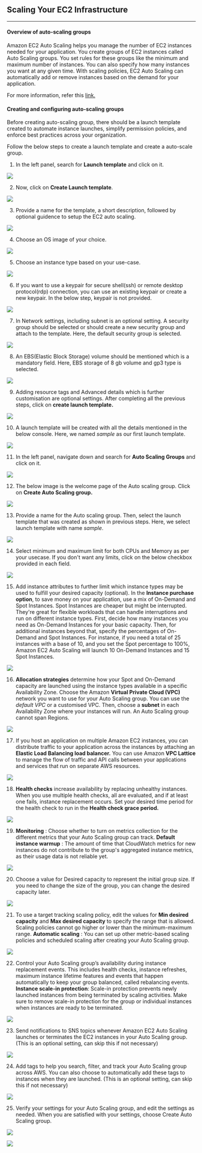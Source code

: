 ## Scaling Your EC2 Infrastructure

---

#### Overview of auto-scaling groups

Amazon EC2 Auto Scaling helps you manage the number of EC2 instances needed for your application. You create groups of EC2 instances called Auto Scaling groups. You set rules for these groups like the minimum and maximum number of instances. You can also specify how many instances you want at any given time. With scaling policies, EC2 Auto Scaling can automatically add or remove instances based on the demand for your application.

For more information, refer this [link.](https://docs.aws.amazon.com/en_us/autoscaling/ec2/userguide/what-is-amazon-ec2-auto-scaling.html)

#### Creating and configuring auto-scaling groups

Before creating auto-scaling group, there should be a launch template created to automate instance launches, simplify permission policies, and enforce best practices across your organization. 

Follow the below steps to create a launch template and create a auto-scale group.

1. In the left panel, search for **Launch template** and click on it.

![](./Screenshot/click_on_launch_template.png)

2. Now, click on **Create Launch template**.

![](./Screenshot/create_launch_template.png)

3. Provide a name for the template, a short description, followed by optional guidence to setup the EC2 auto scaling.

![](./Screenshot/customise_launch_template_01.png)

4. Choose an OS image of your choice.

![](./Screenshot/customise_launch_template_02.png)

5. Choose an instance type based on your use-case.

![](./Screenshot/customise_launch_template_03.png)

6. If you want to use a keypair for secure shell(ssh) or remote desktop protocol(rdp) connection, you can use an existing keypair or create a new keypair. In the below step, keypair is not provided.

![](./Screenshot/customise_launch_template_04.png)

7. In Network settings, including subnet is an optional setting. A security group should be selected or should create a new security group and attach to the template. Here, the default security group is selected. 

![](./Screenshot/customise_launch_template_05.png)

8. An EBS(Elastic Block Storage) volume should be mentioned which is a mandatory field. Here, EBS storage of 8 gb volume and gp3 type is selected.

![](./Screenshot/customise_launch_template_06.png)

9. Adding resource tags and Advanced details which is further customisation are optional settings. After completing all the previous steps, click on **create launch template.**

![](./Screenshot/customise_launch_template_07.png)

10. A launch template will be created with all the details mentioned in the below console. Here, we named *sample* as our first launch template.

![](./Screenshot/launch_template_created.png)

11. In the left panel, navigate down and search for **Auto Scaling Groups** and click on it.

![](./Screenshot/click_on_auto_scaling_groups.png)

12. The below image is the welcome page of the Auto scaling group. Click on **Create Auto Scaling group.**

![](./Screenshot/create_auto_scaling_groups.png)

13. Provide a name for the Auto scaling group. Then, select the launch template that was created as shown in previous steps. Here, we select launch template with name *sample*.

![](./Screenshot/customise_auto_scaling_group_01.png)

14. Select minimum and maximum limit for both CPUs and Memory as per your usecase. If you don't want any limits, click on the below checkbox provided in each field. 

![](./Screenshot/customise_auto_scaling_group_02.png)

15. Add instance attributes to further limit which instance types may be used to fulfill your desired capacity (optional).
In the **Instance purchase option**, to save money on your application, use a mix of On-Demand and Spot Instances. Spot Instances are cheaper but might be interrupted. They're great for flexible workloads that can handle interruptions and run on different instance types.
First, decide how many instances you need as On-Demand Instances for your basic capacity. Then, for additional instances beyond that, specify the percentages of On-Demand and Spot Instances. For instance, if you need a total of 25 instances with a base of 10, and you set the Spot percentage to 100%, Amazon EC2 Auto Scaling will launch 10 On-Demand Instances and 15 Spot Instances.

![](./Screenshot/customise_auto_scaling_group_03.png)

16. **Allocation strategies** determine how your Spot and On-Demand capacity are launched using the instance types available in a specific Availability Zone. 
Choose the Amazon **Virtual Private Cloud (VPC)** network you want to use for your Auto Scaling group. You can use the *default VPC* or a customised VPC.
Then, choose a **subnet** in each Availability Zone where your instances will run. An Auto Scaling group cannot span Regions.

![](./Screenshot/customise_auto_scaling_group_04.png)

17. If you host an application on multiple Amazon EC2 instances, you can distribute traffic to your application across the instances by attaching an **Elastic Load Balancing load balancer.**
You can use Amazon **VPC Lattice** to manage the flow of traffic and API calls between your applications and services that run on separate AWS resources.

![](./Screenshot/customise_auto_scaling_group_05.png)

18. **Health checks** increase availability by replacing unhealthy instances. When you use multiple health checks, all are evaluated, and if at least one fails, instance replacement occurs. Set your desired time period for the health check to run in the **Health check grace period.**

![](./Screenshot/customise_auto_scaling_group_06.png)

19. **Monitoring** : Choose whether to turn on metrics collection for the different metrics that your Auto Scaling group can track.
**Default instance warmup** : The amount of time that CloudWatch metrics for new instances do not contribute to the group's aggregated instance metrics, as their usage data is not reliable yet.

![](./Screenshot/customise_auto_scaling_group_07.png)

20. Choose a value for Desired capacity to represent the initial group size. If you need to change the size of the group, you can change the desired capacity later.

![](./Screenshot/customise_auto_scaling_group_08.png)

21. To use a target tracking scaling policy, edit the values for **Min desired capacity** and **Max desired capacity** to specify the range that is allowed. Scaling policies cannot go higher or lower than the minimum-maximum range.
**Automatic scaling** : You can set up other metric-based scaling policies and scheduled scaling after creating your Auto Scaling group. 

![](./Screenshot/customise_auto_scaling_group_09.png)

22. Control your Auto Scaling group’s availability during instance replacement events. This includes health checks, instance refreshes, maximum instance lifetime features and events that happen automatically to keep your group balanced, called rebalancing events.
**Instance scale-in protection**: Scale-in protection prevents newly launched instances from being terminated by scaling activities. Make sure to remove scale-in protection for the group or individual instances when instances are ready to be terminated.

![](./Screenshot/customise_auto_scaling_group_10.png)

23. Send notifications to SNS topics whenever Amazon EC2 Auto Scaling launches or terminates the EC2 instances in your Auto Scaling group. 
(This is an optional setting, can skip this if not necessary)

![](./Screenshot/customise_auto_scaling_group_11.png)

24. Add tags to help you search, filter, and track your Auto Scaling group across AWS. You can also choose to automatically add these tags to instances when they are launched. 
(This is an optional setting, can skip this if not necessary)

![](./Screenshot/customise_auto_scaling_group_12.png)

25. Verify your settings for your Auto Scaling group, and edit the settings as needed. When you are satisfied with your settings, choose Create Auto Scaling group.

![](./Screenshot/review_auto_scaling_group.png)

![](./Screenshot/review_auto_scaling_group_01.png)
